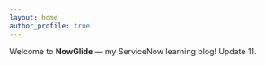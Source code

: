 ```yaml
---
layout: home
author_profile: true
---
```


Welcome to **NowGlide** — my ServiceNow learning blog!
Update 11.